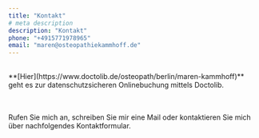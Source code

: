 ```yaml
---
title: "Kontakt"
# meta description
description: "Kontakt"
phone: "+4915771978965"
email: "maren@osteopathiekammhoff.de"
---
```


<br>
**[Hier](https://www.doctolib.de/osteopath/berlin/maren-kammhoff)** geht es zur datenschutzsicheren Onlinebuchung mittels Doctolib.
<br>
<br>
<br>

Rufen Sie mich an, schreiben Sie mir eine Mail oder kontaktieren Sie mich über nachfolgendes Kontaktformular.
